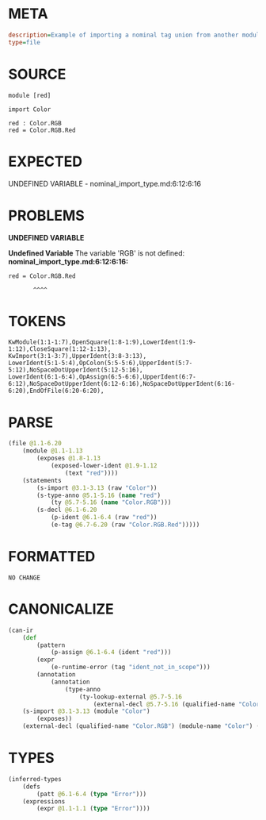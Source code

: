 # META
~~~ini
description=Example of importing a nominal tag union from another module
type=file
~~~
# SOURCE
~~~roc
module [red]

import Color

red : Color.RGB
red = Color.RGB.Red
~~~
# EXPECTED
UNDEFINED VARIABLE - nominal_import_type.md:6:12:6:16
# PROBLEMS
**UNDEFINED VARIABLE**

**Undefined Variable**
The variable 'RGB' is not defined:
**nominal_import_type.md:6:12:6:16:**
```roc
red = Color.RGB.Red
```
           ^^^^


# TOKENS
~~~zig
KwModule(1:1-1:7),OpenSquare(1:8-1:9),LowerIdent(1:9-1:12),CloseSquare(1:12-1:13),
KwImport(3:1-3:7),UpperIdent(3:8-3:13),
LowerIdent(5:1-5:4),OpColon(5:5-5:6),UpperIdent(5:7-5:12),NoSpaceDotUpperIdent(5:12-5:16),
LowerIdent(6:1-6:4),OpAssign(6:5-6:6),UpperIdent(6:7-6:12),NoSpaceDotUpperIdent(6:12-6:16),NoSpaceDotUpperIdent(6:16-6:20),EndOfFile(6:20-6:20),
~~~
# PARSE
~~~clojure
(file @1.1-6.20
	(module @1.1-1.13
		(exposes @1.8-1.13
			(exposed-lower-ident @1.9-1.12
				(text "red"))))
	(statements
		(s-import @3.1-3.13 (raw "Color"))
		(s-type-anno @5.1-5.16 (name "red")
			(ty @5.7-5.16 (name "Color.RGB")))
		(s-decl @6.1-6.20
			(p-ident @6.1-6.4 (raw "red"))
			(e-tag @6.7-6.20 (raw "Color.RGB.Red")))))
~~~
# FORMATTED
~~~roc
NO CHANGE
~~~
# CANONICALIZE
~~~clojure
(can-ir
	(def
		(pattern
			(p-assign @6.1-6.4 (ident "red")))
		(expr
			(e-runtime-error (tag "ident_not_in_scope")))
		(annotation
			(annotation
				(type-anno
					(ty-lookup-external @5.7-5.16
						(external-decl @5.7-5.16 (qualified-name "Color.RGB") (module-name "Color") (local-name "RGB") (kind "type")))))))
	(s-import @3.1-3.13 (module "Color")
		(exposes))
	(external-decl (qualified-name "Color.RGB") (module-name "Color") (local-name "RGB") (kind "type")))
~~~
# TYPES
~~~clojure
(inferred-types
	(defs
		(patt @6.1-6.4 (type "Error")))
	(expressions
		(expr @1.1-1.1 (type "Error"))))
~~~
